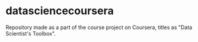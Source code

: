 # datasciencecoursera
Repository made as a part of the course project on Coursera, titles as "Data Scientist's Toolbox".
